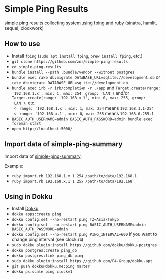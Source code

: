 # Simple Ping Results

simple ping results collecting system using fping and ruby (sinatra, hamlit, sequel, clockwork)

## How to use

- Install `fping` (`sudo apt install fping`, `brew install fping`, etc.)
- `git clone https://github.com/znz/simple-ping-results`
- `cd simple-ping-results`
- `bundle install --path .bundle/vendor --without postgres`
- `bundle exec rake db:migrate DATABASE_URL=sqlite://development.db` or `rake db:migrate DATABASE_URL=sqlite://development.db`
- `bundle exec irb -r irb/completion -r ./app` and `Target.create(range: '192.168.1.x', min: 1, max: 254, group: 'LAN')` and/or `Target.create(range: '192.168.x.1', min: 0, max: 255, group: 'LAN')`, etc.
  - `range: '192.168.1.x', min: 1, max: 254` means `192.168.1.1-254`
  - `range: '192.168.x.1', min: 0, max: 255` means `192.168.0.255.1`
- `BASIC_AUTH_USERNAME=admin BASIC_AUTH_PASSWORD=admin bundle exec foreman start`
- `open http://localhost:5000/`

## Import data of simple-ping-summary

Import data of [simple-ping-summary](https://github.com/znz/simple-ping-summary).

Example:

- `ruby import.rb 192.168.1.x 1 254 /path/to/data/192.168.1`
- `ruby import.rb 192.168.x.1 1 255 /path/to/data/192.168`

## Using in Dokku

- Install [Dokku](http://dokku.viewdocs.io/dokku/)
- `dokku apps:create ping`
- `dokku config:set --no-restart ping TZ=Asia/Tokyo`
- `dokku config:set --no-restart ping BASIC_AUTH_USERNAME=admin BASIC_AUTH_PASSWORD=admin`
- `dokku config:set --no-restart ping PING_INTERVAL=600` if you want to change ping interval (see clock.rb)
- `sudo dokku plugin:install https://github.com/dokku/dokku-postgres`
- `dokku postgres:create ping_db`
- `dokku postgres:link ping_db ping`
- `sudo dokku plugin:install https://github.com/F4-Group/dokku-apt`
- `git push dokku@dokku.me:ping master`
- `dokku ps:scale ping clock=1`

